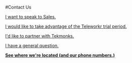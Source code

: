 #Contact Us

[I want to speak to Sales.](mailto:sales@tekmonks.com)

[I would like to take advantage of the Teleworkr trial period.](mailto:trials@tekmonks.com)

[I'd like to partner with Tekmonks.](mailto:partners@tekmonks.com)

[I have a general question.](mailto:info@tekmonks.com)

<a href="https://tekmonks.com/company/contact-us"><b>See where we're located (and our phone numbers.)</b></a>
